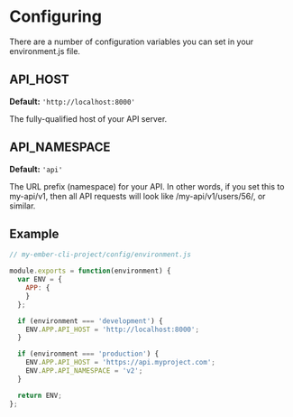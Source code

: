 # Configuring

There are a number of configuration variables you can set in your environment.js file.


## API_HOST

**Default:** `'http://localhost:8000'`

The fully-qualified host of your API server.


## API_NAMESPACE

**Default:** `'api'`

The URL prefix (namespace) for your API.  In other words, if you set this to my-api/v1, then all
API requests will look like /my-api/v1/users/56/, or similar.


## Example

```js
// my-ember-cli-project/config/environment.js

module.exports = function(environment) {
  var ENV = {
    APP: {
    }
  };

  if (environment === 'development') {
    ENV.APP.API_HOST = 'http://localhost:8000';
  }

  if (environment === 'production') {
    ENV.APP.API_HOST = 'https://api.myproject.com';
    ENV.APP.API_NAMESPACE = 'v2';
  }

  return ENV;
};
```
